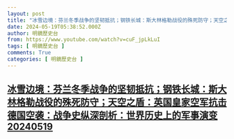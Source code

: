 ```yaml
---
layout: post
title: "冰雪边境：芬兰冬季战争的坚韧抵抗；钢铁长城：斯大林格勒战役的殊死防守；天空之盾：英国皇家空军抗击德国空袭：战争史纵深剖析：世界历史上的军事演变20240519"
date: 2024-05-19T05:38:52.000Z
author: 明鏡歷史台
from: https://www.youtube.com/watch?v=cuF_jpLkLuI
tags: [ 明鏡歷史台 ]
comments: True
categories: [ 明鏡歷史台 ]
---
```

<!--1716097132000-->
[冰雪边境：芬兰冬季战争的坚韧抵抗；钢铁长城：斯大林格勒战役的殊死防守；天空之盾：英国皇家空军抗击德国空袭：战争史纵深剖析：世界历史上的军事演变20240519](https://www.youtube.com/watch?v=cuF_jpLkLuI)
------

<div>

</div>
